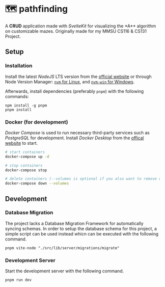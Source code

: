# 🗺️ pathfinding

A **CRUD** application made with _SvelteKit_ for visualizing the \*A\*\* algorithm on customizable mazes. Originally made for my MMSU CS116 & CS131 Project.

## Setup

### Installation

Install the latest _NodeJS_ LTS version from the [official website](https://nodejs.org/en) or through Node Version Manager: [`nvm` for Linux](https://github.com/nvm-sh/nvm), and [`nvm-win` for Windows](https://github.com/coreybutler/nvm-windows).

Afterwards, install dependencies (preferably `pnpm`) with the following commands:

```
npm install -g pnpm
pnpm install
```

### Docker (for development)

_Docker Compose_ is used to run necessary third-party services such as _PostgreSQL_ for development. Install _Docker Desktop_ from the [offical website](https://docs.docker.com/desktop/) to start.

```bash
# start containers
docker-compose up -d

# stop containers
docker-compose stop

# delete containers (--volumes is optional if you also want to remove data volumes)
docker-compose down --volumes
```

## Development

### Database Migration

The project lacks a Database Migration Framework for automatically syncing schemas. In order to setup the database schema for this project, a simple script can be used instead whicn can be executed with the following command.

```
pnpm vite-node "./src/lib/server/migrations/migrate"
```

### Development Server

Start the development server with the following command.

```
pnpm run dev
```

